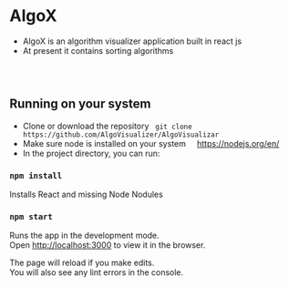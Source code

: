 # AlgoX

- AlgoX is an algorithm visualizer application built in react js
- At present it contains sorting algorithms

### &nbsp;

## Running on your system

- Clone or download the repository
  ` git clone https://github.com/AlgoVisualizer/AlgoVisualizar`
- Make sure node is installed on your system &nbsp;&nbsp;&nbsp; https://nodejs.org/en/
- In the project directory, you can run:

### `npm install`

Installs React and missing Node Nodules

### `npm start`

Runs the app in the development mode.\
Open [http://localhost:3000](http://localhost:3000) to view it in the browser.

The page will reload if you make edits.\
You will also see any lint errors in the console.
